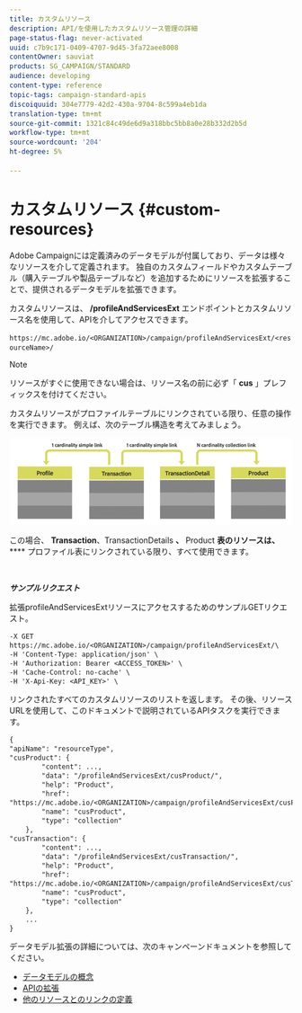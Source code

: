 ```yaml
---
title: カスタムリソース
description: API/を使用したカスタムリソース管理の詳細
page-status-flag: never-activated
uuid: c7b9c171-0409-4707-9d45-3fa72aee8008
contentOwner: sauviat
products: SG_CAMPAIGN/STANDARD
audience: developing
content-type: reference
topic-tags: campaign-standard-apis
discoiquuid: 304e7779-42d2-430a-9704-8c599a4eb1da
translation-type: tm+mt
source-git-commit: 1321c84c49de6d9a318bbc5bb8a0e28b332d2b5d
workflow-type: tm+mt
source-wordcount: '204'
ht-degree: 5%

---
```



# カスタムリソース {#custom-resources}

Adobe Campaignには定義済みのデータモデルが付属しており、データは様々なリソースを介して定義されます。 独自のカスタムフィールドやカスタムテーブル（購入テーブルや製品テーブルなど）を追加するためにリソースを拡張することで、提供されるデータモデルを拡張できます。

カスタムリソースは、 **/profileAndServicesExt** エンドポイントとカスタムリソース名を使用して、APIを介してアクセスできます。

`https://mc.adobe.io/<ORGANIZATION>/campaign/profileAndServicesExt/<resourceName>/`

>[!NOTE]
>
>リソースがすぐに使用できない場合は、リソース名の前に必ず「 <b>cus</b> 」プレフィックスを付けてください。

カスタムリソースがプロファイルテーブルにリンクされている限り、任意の操作を実行できます。 例えば、次のテーブル構造を考えてみましょう。

![代替テキスト](assets/cusresources.png)

この場合、 **Transaction**、TransactionDetails **、** Product **表のリソースは、****** プロファイル表にリンクされている限り、すべて使用できます。

<br/>

***サンプルリクエスト***

拡張profileAndServicesExtリソースにアクセスするためのサンプルGETリクエスト。

```
-X GET https://mc.adobe.io/<ORGANIZATION>/campaign/profileAndServicesExt/\
-H 'Content-Type: application/json' \
-H 'Authorization: Bearer <ACCESS_TOKEN>' \
-H 'Cache-Control: no-cache' \
-H 'X-Api-Key: <API_KEY>' \
```

リンクされたすべてのカスタムリソースのリストを返します。 その後、リソースURLを使用して、このドキュメントで説明されているAPIタスクを実行できます。

```
{
"apiName": "resourceType",
"cusProduct": {
        "content": ...,
        "data": "/profileAndServicesExt/cusProduct/",
        "help": "Product",
        "href": "https://mc.adobe.io/<ORGANIZATION>/campaign/profileAndServicesExt/cusProduct/metadata",
        "name": "cusProduct",
        "type": "collection"
    },
"cusTransaction": {
        "content": ...,
        "data": "/profileAndServicesExt/cusTransaction/",
        "help": "Product",
        "href": "https://mc.adobe.io/<ORGANIZATION>/campaign/profileAndServicesExt/cusTransaction/metadata",
        "name": "cusProduct",
        "type": "collection"
    },
    ...
}
```

データモデル拡張の詳細については、次のキャンペーンドキュメントを参照してください。

* [データモデルの概念](../../developing/using/data-model-concepts.md)
* [APIの拡張](../../developing/using/about-extending-the-api.md)
* [他のリソースとのリンクの定義](https://helpx.adobe.com/campaign/standard/developing/using/configuring-the-resource-s-data-structure.html#defining-links-with-other-resources)
